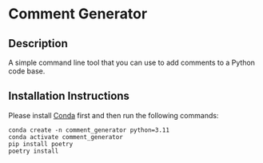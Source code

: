 # Comment Generator

## Description

A simple command line tool that you can use to add comments to a Python code base.

## Installation Instructions

Please install [Conda](https://conda.io/projects/conda/en/latest/user-guide/getting-started.html) first and then run the following commands:

```
conda create -n comment_generator python=3.11
conda activate comment_generator
pip install poetry
poetry install
```

